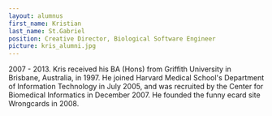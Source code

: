 ```yaml
---
layout: alumnus
first_name: Kristian 
last_name: St.Gabriel
position: Creative Director, Biological Software Engineer
picture: kris_alumni.jpg 
---
```


2007 - 2013. Kris received his BA (Hons) from Griffith University in Brisbane, Australia, in 1997. He joined Harvard Medical School's Department of Information Technology in July 2005, and was recruited by the Center for Biomedical Informatics in December 2007. He founded the funny ecard site Wrongcards in 2008.
